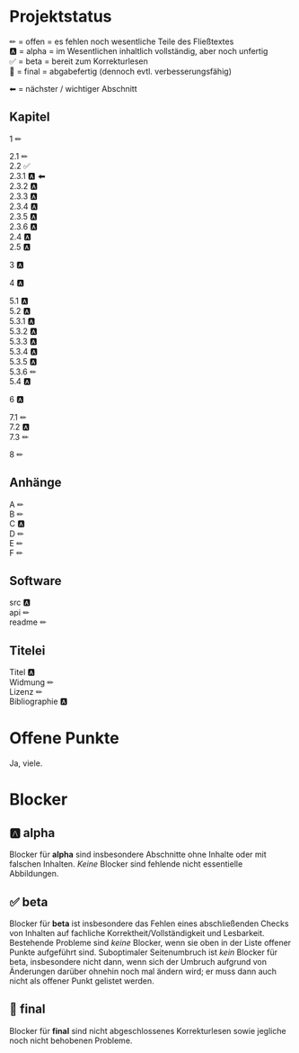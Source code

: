 Projektstatus
=============

✏	= offen = es fehlen noch wesentliche Teile des Fließtextes  
🅰	= alpha = im Wesentlichen inhaltlich vollständig, aber noch unfertig  
✅	= beta  = bereit zum Korrekturlesen  
🎉	= final = abgabefertig (dennoch evtl. verbesserungsfähig)

⬅ = nächster / wichtiger Abschnitt


Kapitel
-------

1 ✏

2.1 ✏  
2.2 ✅  
2.3.1 🅰 ⬅  
2.3.2 🅰  
2.3.3 🅰  
2.3.4 🅰  
2.3.5 🅰  
2.3.6 🅰  
2.4 🅰  
2.5 🅰

3 🅰

4 🅰

5.1 🅰  
5.2 🅰  
5.3.1 🅰  
5.3.2 🅰  
5.3.3 🅰  
5.3.4 🅰  
5.3.5 🅰  
5.3.6 ✏  
5.4 🅰

6 🅰

7.1 ✏  
7.2 🅰  
7.3 ✏

8 ✏


Anhänge
-------

A ✏  
B ✏  
C 🅰  
D ✏  
E ✏  
F ✏


Software
--------

src 🅰  
api ✏  
readme ✏


Titelei
-------

Titel 🅰  
Widmung ✏  
Lizenz ✏  
Bibliographie 🅰



Offene Punkte
=============

Ja, viele.



Blocker
=======

🅰 alpha
--------

Blocker für **alpha** sind insbesondere Abschnitte ohne Inhalte oder mit
falschen Inhalten. *Keine* Blocker sind fehlende nicht essentielle Abbildungen.


✅ beta
-------

Blocker für **beta** ist insbesondere das Fehlen eines abschließenden Checks
von Inhalten auf fachliche Korrektheit/Vollständigkeit und Lesbarkeit.
Bestehende Probleme sind *keine* Blocker, wenn sie oben in der Liste offener
Punkte aufgeführt sind. Suboptimaler Seitenumbruch ist *kein* Blocker für beta,
insbesondere nicht dann, wenn sich der Umbruch aufgrund von Änderungen darüber
ohnehin noch mal ändern wird; er muss dann auch nicht als offener Punkt
gelistet werden.


🎉 final
--------

Blocker für **final** sind nicht abgeschlossenes Korrekturlesen sowie jegliche
noch nicht behobenen Probleme.
